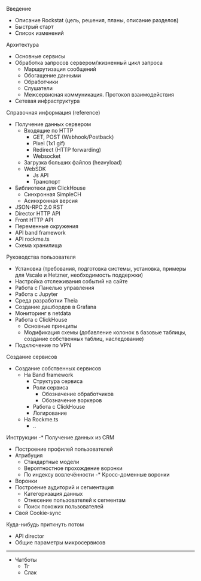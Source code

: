 
Введение
  - Описание Rockstat (цель, решения, планы, описание разделов)
  - Быстрый старт
  - Список изменений

Архитектура
  - Основные сервисы
  - Обработка запросов сервером/жизненный цикл запроса
    - Маршрутизация сообщений
    - Обогащение данными
    - Обработчики
    - Слушатели
    - Межсервисная коммуникация. Протокол взаимодействия
  - Сетевая инфраструктура

Справочная информация (reference)
  - Получение данных сервером
    - Входящие по HTTP
      - GET, POST (Webhook/Postback)
      - Pixel (1x1 gif)
      - Redirect (HTTP forwarding)
      - Websocket
    - Загрузка больших файлов (heavyload)
    - WebSDK
      - Js API
      - Транспорт
  - Библиотеки для ClickHouse
    - Синхронная SimpleCH
    - Асинхронная версия
  - JSON-RPC 2.0 RST
  - Director HTTP API
  - Front HTTP API
  - Переменные окружения
  - API band framework
  - API rockme.ts
  - Схема хранилища

Руководства пользователя
  - Установка (требования, подготовка системы, установка, примеры для Vscale и Hetzner, необходимость поддержки)
  - Настройка отслеживания событий на сайте
  - Работа с Панелью управления
  - Работа с Jupyter
  - Среда разработки Theia
  - Создание дашбордов в Grafana
  - Мониторинг в netdata
  - Работа с ClickHouse
    - Основные принципы
    - Модификация схемы (добавление колонок в базовые таблицы, создание собственных таблиц, наследование)
  - Подключение по VPN

Создание сервисов
  - Создание собственных сервисов
    - На Band framework
      - Структура сервиса
      - Роли сервиса
        - Обозначение обработчиков
        - Обозначение воркеров
      - Работа с ClickHouse
      - Логирование
    - На Rockme.ts
      - ..

Инструкции
  -* Получение данных из CRM
  - Построение профилей пользователей
  - Атрибуция
    - Стандартные модели
    - Вероятностное прохождение воронки
    - По индексу вовлечённости
  -* Кросс-доменные воронки
  - Воронки
  - Построение аудиторий и сегментация
    - Категоризация данных
    - Отнесение пользователей к сегментам
    - Поиск похожих пользователей
  - Свой Cookie-sync

Куда-нибудь приткнуть потом

  - API director
  - Общие параметры микросервисов

------------------------------------------------------

  - Чатботы
    - Тг
    - Слак
